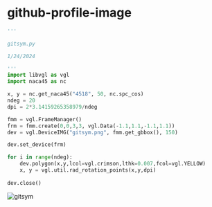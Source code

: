 # github-profile-image
```Python
'''

gitsym.py

1/24/2024

'''
import libvgl as vgl
import naca45 as nc

x, y = nc.get_naca45("4518", 50, nc.spc_cos)
ndeg = 20
dpi = 2*3.14159265358979/ndeg

fmm = vgl.FrameManager()
frm = fmm.create(0,0,3,3, vgl.Data(-1.1,1.1,-1.1,1.1))
dev = vgl.DeviceIMG("gitsym.png", fmm.get_gbbox(), 150)

dev.set_device(frm)

for i in range(ndeg):
    dev.polygon(x,y,lcol=vgl.crimson,lthk=0.007,fcol=vgl.YELLOW)    
    x, y = vgl.util.rad_rotation_points(x,y,dpi)
    
dev.close()
```
![gitsym](https://github.com/uhwang/github-profile-image/assets/43251090/43fb1673-55e9-4e81-8edb-27d27a5fb8f9)
